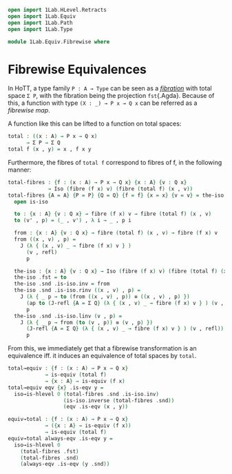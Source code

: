 ```agda
open import 1Lab.HLevel.Retracts
open import 1Lab.Equiv
open import 1Lab.Path
open import 1Lab.Type

module 1Lab.Equiv.Fibrewise where
```

# Fibrewise Equivalences

In HoTT, a type family `P : A → Type` can be seen as a [_fibration_]
with total space `Σ P`, with the fibration being the projection
`fst`{.Agda}. Because of this, a function with type `(X : _) → P x → Q
x` can be referred as a _fibrewise map_.

[_fibration_]: https://ncatlab.org/nlab/show/fibration

A function like this can be lifted to a function on total spaces:

<!--
```
private variable
  ℓ : Level
  A B : Type ℓ
  P Q : A → Type ℓ
```
-->

```agda
total : ((x : A) → P x → Q x)
      → Σ P → Σ Q
total f (x , y) = x , f x y
```

Furthermore, the fibres of `total f` correspond to fibres of f, in the
following manner:

```agda
total-fibres : {f : (x : A) → P x → Q x} {x : A} {v : Q x}
             → Iso (fibre (f x) v) (fibre (total f) (x , v))
total-fibres {A = A} {P = P} {Q = Q} {f = f} {x = x} {v = v} = the-iso where
  open is-iso

  to : {x : A} {v : Q x} → fibre (f x) v → fibre (total f) (x , v)
  to (v' , p) = (_ , v') , λ i → _ , p i

  from : {x : A} {v : Q x} → fibre (total f) (x , v) → fibre (f x) v
  from ((x , v) , p) =
    J (λ { (x , v) _ → fibre (f x) v } )
      (v , refl)
      p

  the-iso : {x : A} {v : Q x} → Iso (fibre (f x) v) (fibre (total f) (x , v))
  the-iso .fst = to
  the-iso .snd .is-iso.inv = from
  the-iso .snd .is-iso.rinv ((x , v) , p) =
    J (λ { _ p → to (from ((x , v) , p)) ≡ ((x , v) , p) })
      (ap to (J-refl {A = Σ Q} (λ { (x , v) _ → fibre (f x) v } ) (v , refl)))
      p
  the-iso .snd .is-iso.linv (v , p) =
    J (λ { _ p → from (to (v , p)) ≡ (v , p) })
      (J-refl {A = Σ Q} (λ { (x , v) _ → fibre (f x) v } ) (v , refl))
      p
```

From this, we immediately get that a fibrewise transformation is an
equivalence iff. it induces an equivalence of total spaces by `total`.

```agda
total→equiv : {f : (x : A) → P x → Q x}
            → is-equiv (total f)
            → {x : A} → is-equiv (f x)
total→equiv eqv {x} .is-eqv y =
  iso→is-hlevel 0 (total-fibres .snd .is-iso.inv)
                  (is-iso.inverse (total-fibres .snd))
                  (eqv .is-eqv (x , y))

equiv→total : {f : (x : A) → P x → Q x}
            → ({x : A} → is-equiv (f x))
            → is-equiv (total f)
equiv→total always-eqv .is-eqv y =
  iso→is-hlevel 0
    (total-fibres .fst)
    (total-fibres .snd)
    (always-eqv .is-eqv (y .snd))
```
